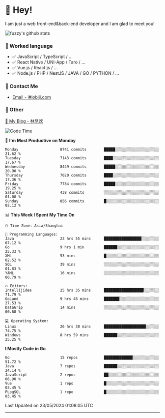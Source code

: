 # 👋 Hey!

I am just a web front-end&back-end developer and I am glad to meet you!

![fuzzy's github stats](https://github-readme-stats.vercel.app/api?username=JaydenForYou&&show_icons=true&&title_color=1abc9c&&icon_color=1abc9c)


### 📝 Worked language

- ✅ JavaScript / TypeScript / ...
- ✅ React Native / UNI-App / Taro / ...
- ✅ Vue.js / React.js / ...
- ✅ Node.js / PHP / NestJS / JAVA / GO / PYTHON / ...

### 📮 Contact Me

- [Email - i#iobiji.com](mailto:i@iobiji.com)


### 🤪 Other

[📌 My Blog - 林尽欢](https://iobiji.com)

<!--START_SECTION:waka-->
![Code Time](http://img.shields.io/badge/Code%20Time-607%20hrs%2010%20mins-blue)

📅 **I'm Most Productive on Monday** 

```text
Monday                   8741 commits        █████░░░░░░░░░░░░░░░░░░░░   21.62 % 
Tuesday                  7143 commits        ████░░░░░░░░░░░░░░░░░░░░░   17.67 % 
Wednesday                8449 commits        █████░░░░░░░░░░░░░░░░░░░░   20.90 % 
Thursday                 7020 commits        ████░░░░░░░░░░░░░░░░░░░░░   17.36 % 
Friday                   7784 commits        █████░░░░░░░░░░░░░░░░░░░░   19.25 % 
Saturday                 438 commits         ░░░░░░░░░░░░░░░░░░░░░░░░░   01.08 % 
Sunday                   856 commits         █░░░░░░░░░░░░░░░░░░░░░░░░   02.12 % 
```


📊 **This Week I Spent My Time On** 

```text
🕑︎ Time Zone: Asia/Shanghai

💬 Programming Languages: 
Java                     23 hrs 55 mins      █████████████████░░░░░░░░   67.12 % 
Go                       9 hrs 1 min         ██████░░░░░░░░░░░░░░░░░░░   25.33 % 
XML                      53 mins             █░░░░░░░░░░░░░░░░░░░░░░░░   02.52 % 
SQL                      39 mins             ░░░░░░░░░░░░░░░░░░░░░░░░░   01.83 % 
YAML                     16 mins             ░░░░░░░░░░░░░░░░░░░░░░░░░   00.79 % 

🔥 Editors: 
Intellijidea             25 hrs 35 mins      ██████████████████░░░░░░░   71.79 % 
GoLand                   9 hrs 48 mins       ███████░░░░░░░░░░░░░░░░░░   27.53 % 
DataGrip                 14 mins             ░░░░░░░░░░░░░░░░░░░░░░░░░   00.68 % 

💻 Operating System: 
Linux                    26 hrs 38 mins      ███████████████████░░░░░░   74.75 % 
Windows                  8 hrs 59 mins       ██████░░░░░░░░░░░░░░░░░░░   25.25 % 
```

**I Mostly Code in Go** 

```text
Go                       15 repos            █████████████░░░░░░░░░░░░   51.72 % 
Java                     7 repos             ██████░░░░░░░░░░░░░░░░░░░   24.14 % 
JavaScript               2 repos             ██░░░░░░░░░░░░░░░░░░░░░░░   06.90 % 
Vue                      1 repo              █░░░░░░░░░░░░░░░░░░░░░░░░   03.45 % 
PLpgSQL                  1 repo              █░░░░░░░░░░░░░░░░░░░░░░░░   03.45 % 
```




 Last Updated on 23/05/2024 01:08:05 UTC
<!--END_SECTION:waka-->
---

